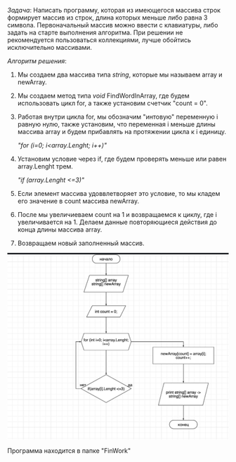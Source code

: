 *Задача*: Написать программу, которая из имеющегося массива строк формирует массив из строк, длина которых меньше либо равна 3 символа. Первоначальный массив можно ввести с клавиатуры, либо задать на старте выполнения алгоритма. При решении не рекомендуется пользоваться коллекциями, лучше обойтись исключительно массивами.

*Алгоритм решения*:

1. Мы создаем два массива типа *string*, которые мы называем array и newArray. 
2. Мы создаем метод типа *void* FindWordInArray, где будем использовать цикл for, а также установим счетчик "count = 0".
3. Работая внутри цикла for, мы обозначим "интовую" переменную i равную нулю, также установим, что переменная i меньше длины массива array и будем прибавлять на протяжении цикла к i единицу.

   *"for (i=0; i<array.Lenght; i++)"*

4. Установим условие через if, где будем проверять меньше или равен  array.Lenght трем.

   *"if (array.Lenght <=3)"*

5. Если элемент массива удоввлетворяет это условие, то мы кладем его значение в count массива newArray.
6. После мы увеличиеваем count на 1 и возвращаемся к циклу, где i увеличивается на 1.
Делаем данные повторяющиеся действия до конца длины  массива array.
7. Возвращаем новый заполненный массив.

![Блок-схема]( FW.jpg)

Программа находится в папке "FinWork"